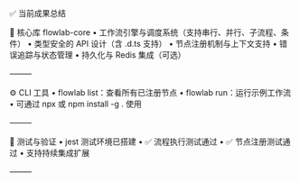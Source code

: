 ✅ 当前成果总结

🧠 核心库 flowlab-core
	•	工作流引擎与调度系统（支持串行、并行、子流程、条件）
	•	类型安全的 API 设计（含 .d.ts 支持）
	•	节点注册机制与上下文支持
	•	错误追踪与状态管理
	•	持久化与 Redis 集成（可选）

⸻

⚙️ CLI 工具
	•	flowlab list：查看所有已注册节点
	•	flowlab run：运行示例工作流
	•	可通过 npx 或 npm install -g . 使用

⸻

🧪 测试与验证
	•	jest 测试环境已搭建
	•	✅ 流程执行测试通过
	•	✅ 节点注册测试通过
	•	支持持续集成扩展

⸻
